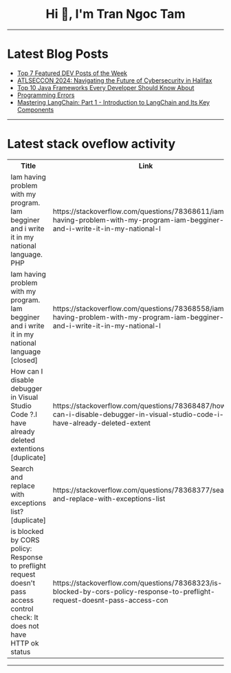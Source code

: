 <h1 align="center">Hi 👋, I'm Tran Ngoc Tam</h1>

---

# Latest Blog Posts 
<!-- BLOG-POST-LIST:START -->
- [Top 7 Featured DEV Posts of the Week](https://dev.to/devteam/top-7-featured-dev-posts-of-the-week-55po)
- [ATLSECCON 2024: Navigating the Future of Cybersecurity in Halifax](https://dev.to/gitguardian/atlseccon-2024-navigating-the-future-of-cybersecurity-in-halifax-3pm2)
- [Top 10 Java Frameworks Every Developer Should Know About](https://dev.to/shahid6289/top-10-java-frameworks-every-developer-should-know-about-54kj)
- [Programming Errors](https://dev.to/paulike/programming-errors-2760)
- [Mastering LangChain: Part 1 - Introduction to LangChain and Its Key Components](https://dev.to/jamesbmour/mastering-langchain-part-1-introduction-to-langchain-and-its-key-components-4jji)
<!-- BLOG-POST-LIST:END -->

---

# Latest stack oveflow activity
<table>
  <tr><th>Title</th><th>Link</th></tr>
  <!-- STACKOVERFLOW:START --><tr><td>Iam having problem with my program. Iam begginer and i write it in my national language. PHP</td><td>https://stackoverflow.com/questions/78368611/iam-having-problem-with-my-program-iam-begginer-and-i-write-it-in-my-national-l</td></tr><tr><td>Iam having problem with my program. Iam begginer and i write it in my national language [closed]</td><td>https://stackoverflow.com/questions/78368558/iam-having-problem-with-my-program-iam-begginer-and-i-write-it-in-my-national-l</td></tr><tr><td>How can I disable debugger in Visual Studio Code ?.I have already deleted extentions [duplicate]</td><td>https://stackoverflow.com/questions/78368487/how-can-i-disable-debugger-in-visual-studio-code-i-have-already-deleted-extent</td></tr><tr><td>Search and replace with exceptions list? [duplicate]</td><td>https://stackoverflow.com/questions/78368377/search-and-replace-with-exceptions-list</td></tr><tr><td>is blocked by CORS policy: Response to preflight request doesn&#39;t pass access control check: It does not have HTTP ok status</td><td>https://stackoverflow.com/questions/78368323/is-blocked-by-cors-policy-response-to-preflight-request-doesnt-pass-access-con</td></tr><!-- STACKOVERFLOW:END -->
</table>

---


